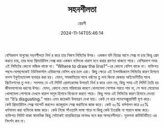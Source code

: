 ﻿---
title: "সহনশীলতা"
date: 2024-11-14T05:46:14
draft: false
tags: ["সমাজ"]
author: "শ্রেয়সী"
showToc: true
TocOpen: false
hidemeta: false
comments: false
description: "সমাজ ও সহনশীলতা"
canonicalURL: ""
disableHLJS: false
disableShare: false
hideSummary: false
searchHidden: false
ShowReadingTime: true
ShowBreadCrumbs: true
ShowPostNavLinks: true
ShowWordCount: true
ShowRssButtonInSectionTermList: true
UseHugoToc: true
cover:
  image: ""
  alt: ""
  caption: ""
  relative: false
  hidden: false

  Text: "Suggest Changes"
  appendFilePath: true
---
বেশিরভাগ মানুষের সহনশীলতা নির্ভ র করে তার নিজস্ব লিমিটের উপর। একজন যদি বিয়ের আগে সেক্স না চায়
কিন্তু প্রেম করতে চায়, তার মধ্যে প্রিম্যারিটাল সেক্স করা একজন ব্যক্তিকে খারাপ মনে করার প্রবণতা থাকতে পারে।
বেশিরভাগ সময় এই লিমিটের কোনো লজিক থাকে না। “Where to draw the line?”-এর কোনো বেসিস থাকে
না। ব্যক্তিগত পছন্দ-অপছন্দকেই ইউনিভার্সাল এথিকসের বেসিস ধরে চলে এরা। কিছু ক্ষেত্রে এই ইললজিক্যাল
লিমিটের কারণ হিসাবে ফলস ইকুইভ্যালেন্স ব্যবহার করা হয়। যেমন, সমকামিতার সাথে ধর্ষণের তু লনা কিংবা
জেন্ডার আইডেন্টিটির সাথে প্রিটেনশনের তু লনা।
সবসময় যে এই লিমিট প্রেফারেন্সের উপরেই নির্ভ র করে এমন নয়, কিছু সময় এই লিমিট তৈরি হয় জীবনযাপনের
ধরণের উপর। যেমন, কোনো মেয়ে পরিবারের কারণে খোলামেলা পোশাক পরতে পায় না, সে অন্য মেয়েদের
খোলামেলা পোশাকে দেখলে খারাপ মানুষ হিসাবে বিবেচনা করতে পারে। কিছু সময় এই লিমিটের কারণ হিসাবে
দেওয়া হয় “It’s disgusting.”
আরও এমন কয়েকটা উদাহরণ দেখা যায়। কেউ গে হয়ে প্যানসেক্সুয়ালিটি ঘৃণা করে। কেউ প্রিম্যারিটাল সেক্স সাপোর্ট
করলেও ক্যাজুয়াল সেক্স করাটাকে জাজ করে। কেউ ৬০% ধর্মপালন করে ৫৫% ধর্মপালন করা ব্যক্তিকে জাজ করে।
কেউ নিজে সাঁওতালি ভাষা পারে না কিন্তু কেউ ইংরেজি না পারলে জাজ করে।
ব্যক্তিগত লিমিট থাকা স্বাভাবিক কিন্তু সেটাকেই ন্যায়বিচারের মানদণ্ড মনে করা অসহনশীলতা। মুক্তমনা
কমিউনিটিতে এর নিদর্শন কম না।
